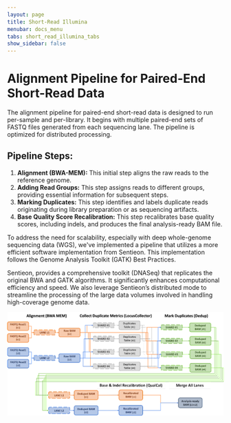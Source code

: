 ```yaml
---
layout: page
title: Short-Read Illumina
menubar: docs_menu
tabs: short_read_illumina_tabs
show_sidebar: false
---
```


# Alignment Pipeline for Paired-End Short-Read Data

The alignment pipeline for paired-end short-read data is designed to run per-sample and per-library. It begins with multiple paired-end sets of FASTQ files generated from each sequencing lane. The pipeline is optimized for distributed processing.

## Pipeline Steps:

1. **Alignment (BWA-MEM):** This initial step aligns the raw reads to the reference genome.
2. **Adding Read Groups:** This step assigns reads to different groups, providing essential information for subsequent steps.
3. **Marking Duplicates:** This step identifies and labels duplicate reads originating during library preparation or as sequencing artifacts.
4. **Base Quality Score Recalibration:** This step recalibrates base quality scores, including indels, and produces the final analysis-ready BAM file.

To address the need for scalability, especially with deep whole-genome sequencing data (WGS), we've implemented a pipeline that utilizes a more efficient software implementation from Sentieon. This implementation follows the Genome Analysis Toolkit (GATK) Best Practices.

Sentieon, provides a comprehensive toolkit (DNASeq) that replicates the original BWA and GATK algorithms. It significantly enhances computational efficiency and speed. We also leverage Sentieon’s distributed mode to streamline the processing of the large data volumes involved in handling high-coverage genome data.

![Short-Read Illumina Alignment Flow](images/short_read_distributed.png)
